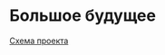 <h1>Большое будущее</h1>
<a href="https://app.diagrams.net/#HMYiLA%2Fbig-future%2Fmaster%2FUntitled%20Diagram.drawio">Схема проекта</a>